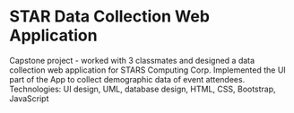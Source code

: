 # STAR Data Collection Web Application
Capstone project - worked with 3 classmates and designed a data collection web application for STARS Computing Corp. Implemented the UI part of the App to collect demographic data of event attendees.
Technologies: UI design, UML, database design, HTML, CSS, Bootstrap, JavaScript
